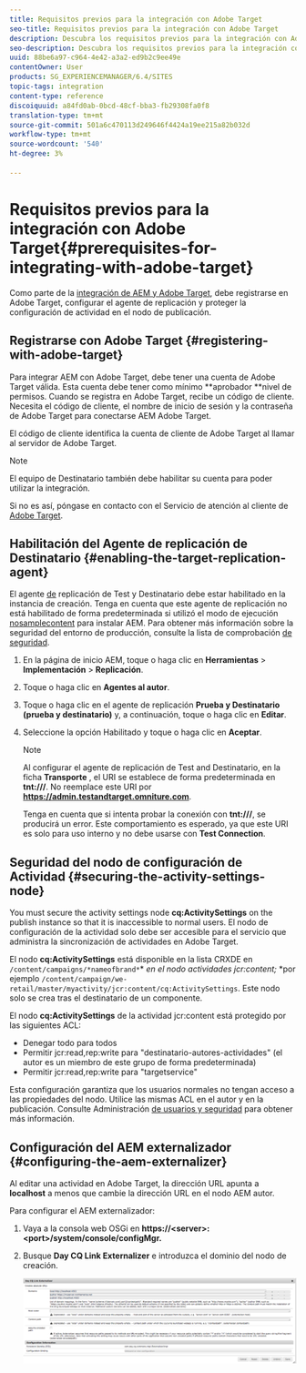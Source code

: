 ```yaml
---
title: Requisitos previos para la integración con Adobe Target
seo-title: Requisitos previos para la integración con Adobe Target
description: Descubra los requisitos previos para la integración con Adobe Target.
seo-description: Descubra los requisitos previos para la integración con Adobe Target.
uuid: 88be6a97-c964-4e42-a3a2-ed9b2c9ee49e
contentOwner: User
products: SG_EXPERIENCEMANAGER/6.4/SITES
topic-tags: integration
content-type: reference
discoiquuid: a84fd0ab-0bcd-48cf-bba3-fb29308fa0f8
translation-type: tm+mt
source-git-commit: 501a6c470113d249646f4424a19ee215a82b032d
workflow-type: tm+mt
source-wordcount: '540'
ht-degree: 3%

---
```



# Requisitos previos para la integración con Adobe Target{#prerequisites-for-integrating-with-adobe-target}

Como parte de la [integración de AEM y Adobe Target](/help/sites-administering/target.md), debe registrarse en Adobe Target, configurar el agente de replicación y proteger la configuración de actividad en el nodo de publicación.

## Registrarse con Adobe Target {#registering-with-adobe-target}

Para integrar AEM con Adobe Target, debe tener una cuenta de Adobe Target válida. Esta cuenta debe tener como mínimo **aprobador **nivel de permisos. Cuando se registra en Adobe Target, recibe un código de cliente. Necesita el código de cliente, el nombre de inicio de sesión y la contraseña de Adobe Target para conectarse AEM Adobe Target.

El código de cliente identifica la cuenta de cliente de Adobe Target al llamar al servidor de Adobe Target.

>[!NOTE]
>
>El equipo de Destinatario también debe habilitar su cuenta para poder utilizar la integración.
>
>
>Si no es así, póngase en contacto con el Servicio de atención al cliente de [Adobe Target](https://docs.adobe.com/content/help/en/target/using/cmp-resources-and-contact-information.html).

## Habilitación del Agente de replicación de Destinatario {#enabling-the-target-replication-agent}

El agente [de](/help/sites-deploying/replication.md) replicación de Test y Destinatario debe estar habilitado en la instancia de creación. Tenga en cuenta que este agente de replicación no está habilitado de forma predeterminada si utilizó el modo de ejecución [nosamplecontent](/help/sites-deploying/configure-runmodes.md#using-samplecontent-and-nosamplecontent) para instalar AEM. Para obtener más información sobre la seguridad del entorno de producción, consulte la lista de comprobación [de seguridad](/help/sites-administering/security-checklist.md).

1. En la página de inicio AEM, toque o haga clic en **Herramientas** > **Implementación** > **Replicación**.
1. Toque o haga clic en **Agentes al autor**.
1. Toque o haga clic en el agente de replicación **Prueba y Destinatario (prueba y destinatario)** y, a continuación, toque o haga clic en **Editar**.
1. Seleccione la opción Habilitado y toque o haga clic en **Aceptar**.

   >[!NOTE]
   >
   >Al configurar el agente de replicación de Test and Destinatario, en la ficha **Transporte** , el URI se establece de forma predeterminada en **tnt:///**. No reemplace este URI por **https://admin.testandtarget.omniture.com**.
   >
   >Tenga en cuenta que si intenta probar la conexión con **tnt:///**, se producirá un error. Este comportamiento es esperado, ya que este URI es solo para uso interno y no debe usarse con **Test Connection**.

## Seguridad del nodo de configuración de Actividad {#securing-the-activity-settings-node}

You must secure the activity settings node **cq:ActivitySettings** on the publish instance so that it is inaccessible to normal users. El nodo de configuración de la actividad solo debe ser accesible para el servicio que administra la sincronización de actividades en Adobe Target.

El nodo **cq:ActivitySettings** está disponible en la lista CRXDE en `/content/campaigns/*nameofbrand*`* *en el nodo actividades jcr:content;* *por ejemplo `/content/campaign/we-retail/master/myactivity/jcr:content/cq:ActivitySettings`. Este nodo solo se crea tras el destinatario de un componente.

El nodo **cq:ActivitySettings** de la actividad jcr:content está protegido por las siguientes ACL:

* Denegar todo para todos
* Permitir jcr:read,rep:write para &quot;destinatario-autores-actividades&quot; (el autor es un miembro de este grupo de forma predeterminada)
* Permitir jcr:read,rep:write para &quot;targetservice&quot;

Esta configuración garantiza que los usuarios normales no tengan acceso a las propiedades del nodo. Utilice las mismas ACL en el autor y en la publicación. Consulte Administración [de usuarios y seguridad](/help/sites-administering/security.md) para obtener más información.

## Configuración del AEM externalizador {#configuring-the-aem-externalizer}

Al editar una actividad en Adobe Target, la dirección URL apunta a **localhost** a menos que cambie la dirección URL en el nodo AEM autor.

Para configurar el AEM externalizador:

1. Vaya a la consola web OSGi en **https://&lt;server>:&lt;port>/system/console/configMgr.**
1. Busque **Day CQ Link Externalizer** e introduzca el dominio del nodo de creación.

   ![chlimage_1-120](assets/chlimage_1-120.png)

